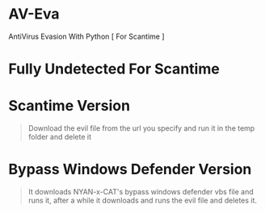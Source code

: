 # AV-Eva

AntiVirus Evasion With Python [ For Scantime ]

# Fully Undetected For Scantime


# Scantime Version
> Download the evil file from the url you specify and run it in the temp folder and delete it

# Bypass Windows Defender Version
> It downloads NYAN-x-CAT's bypass windows defender vbs file and runs it, after a while it downloads and runs the evil file and deletes it.

